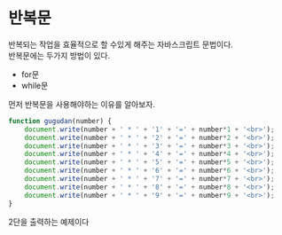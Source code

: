 반복문
======
반복되는 작업을 효율적으로 할 수있게 해주는 자바스크립트 문법이다.<br>
반복문에는 두가지 방법이 있다.
* for문
* while문

먼저 반복문을 사용해야하는 이유를 알아보자.
```js
function gugudan(number) {
    document.write(number + ' * ' + '1' + '=' + number*1 + '<br>');
    document.write(number + ' * ' + '2' + '=' + number*2 + '<br>');
    document.write(number + ' * ' + '3' + '=' + number*3 + '<br>');
    document.write(number + ' * ' + '4' + '=' + number*4 + '<br>');
    document.write(number + ' * ' + '5' + '=' + number*5 + '<br>');
    document.write(number + ' * ' + '6' + '=' + number*6 + '<br>');
    document.write(number + ' * ' + '7' + '=' + number*7 + '<br>');
    document.write(number + ' * ' + '8' + '=' + number*8 + '<br>');
    document.write(number + ' * ' + '9' + '=' + number*9 + '<br>');
}
```
2단을 출력하는 예제이다







